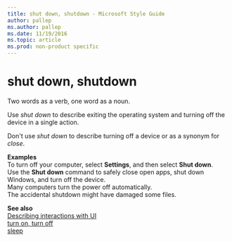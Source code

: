 ```yaml
---
title: shut down, shutdown - Microsoft Style Guide
author: pallep
ms.author: pallep
ms.date: 11/19/2016
ms.topic: article
ms.prod: non-product specific
---
```


# shut down, shutdown

Two words as a verb, one word as a noun. 

Use *shut down* to describe exiting the operating system and turning off the device in a single action. 

Don't use *shut down* to describe turning off a device or as a synonym for *close*.

**Examples**  
To turn off your computer, select **Settings**, and then select **Shut down**.  
Use the **Shut down** command to safely close open apps, shut down Windows, and turn off the device.   
Many computers turn the power off automatically.  
The accidental shutdown might have damaged some files. 

**See also**   
[Describing interactions with UI](/style-guide/procedures-instructions/describing-interactions-with-ui)  
[turn on, turn off](/style-guide/a-z-word-list-term-collections/t/turn-on-turn-off)  
[sleep](/style-guide/a-z-word-list-term-collections/s/sleep)
